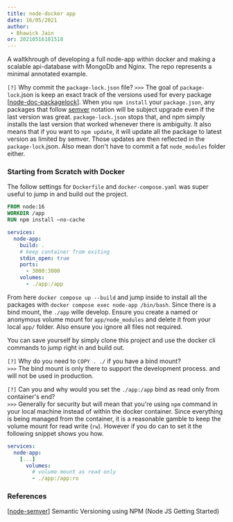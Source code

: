 ```yaml
---
title: node-docker app
date: 16/05/2021 
author:
 - Bhawick Jain
or: 20210516101518
---
```


A waltkhrough of developing a full node-app within docker and making a scalable api-database with MongoDb and Nginx. The repo represents a minimal annotated example.

`[?]` Why commit the `package-lock.json` file?
`>>>` The goal of `package-lock`.json is keep an exact track of the versions used for every package [[node-doc-packagelock](https://nodejs.dev/learn/the-package-lock-json-file)]. When you `npm install` your `package.json`, any packages that follow [semver](https://semver.org) notation will be subject upgrade even if the last version was great. `package-lock.json` stops that, and npm simply installs the last version that worked whenever there is ambiguity. It also means that if you want to `npm update`, it will update all the package to latest version as limited by semver. Those updates are then reflected in the `package-lock`.json. Also mean don't have to commit a fat `node_modules` folder either.  

### Starting from Scratch with Docker

The follow settings for `Dockerfile` and `docker-compose.yaml` was super useful to jump in and build out the project.

```Dockerfile
FROM node:16
WORKDIR /app
RUN npm install —no-cache
```

```yaml
services:
  node-app:
    build: .
    # keep container from exiting
    stdin_open: true
    ports:
      - 3000:3000
    volumes:
      - ./app:/app
```

From here `docker compose up --build` and jump inside to install all the packages with `docker compose exec node-app /bin/bash`. Since there is a bind mount, the `./app` wille develop. Ensure you create a named or anonymous volume mount for `app/node_modules` and delete it from your local `app/` folder. Also ensure you ignore all files not required.

You can save yourself by simply clone this project and use the docker cli commands to jump right in and build out.

`[?]` Why do you need to `COPY . ./` if you have a bind mount?  
`>>>` The bind mount is only there to support the development process. and will not be used in production. 

`[?]` Can you and why would you set the `./app:/app` bind as read only from container's end?  
`>>>` Generally for security but will mean that you're using `npm` command in your local machine instead of within the docker container. Since everything is being managed from the container, it is a reasonable gamble to keep the volume mount for read write (`rw`). However if you do can to set it the following snippet shows you how.
```yaml
services:
  node-app:
    [...]
      volumes:
        # volume mount as read only
        - ./app:/app:ro
```

### References

[[node-semver](https://nodejs.dev/learn/semantic-versioning-using-npm)] Semantic Versioning using NPM (Node JS Getting Started)  
